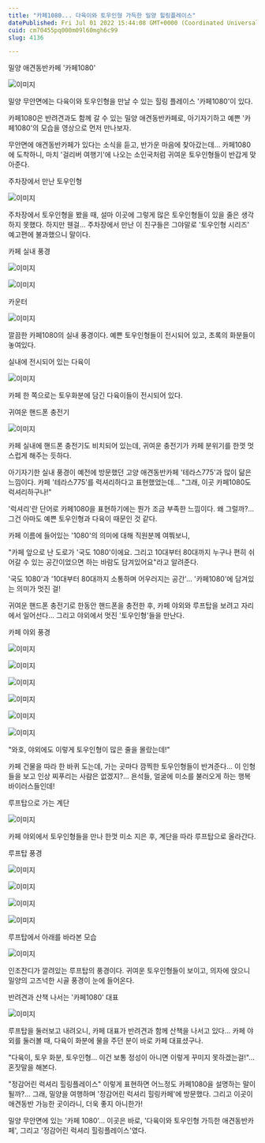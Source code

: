 ```yaml
---
title: "카페1080... 다육이와 토우인형 가득한 밀양 힐링플레이스"
datePublished: Fri Jul 01 2022 15:44:08 GMT+0000 (Coordinated Universal Time)
cuid: cm70455pq000m09l60mgh6c99
slug: 4136

---
```



밀양 애견동반카페 '카페1080'

![이미지](https://cdn.hashnode.com/res/hashnode/image/upload/v1739256002909/713c80c4-427e-48a4-9fbf-70872f8d4e53.jpeg)

밀양 무안면에는 다육이와 토우인형을 만날 수 있는 힐링 플레이스 '카페1080'이 있다.

카페1080은 반려견과도 함께 갈 수 있는 밀양 애견동반카페로, 아기자기하고 예쁜 '카페1080'의 모습을 영상으로 먼저 만나보자.

무안면에 애견동반카페가 있다는 소식을 듣고, 반가운 마음에 찾아갔는데... 카페1080에 도착하니, 마치 '걸리버 여행기'에 나오는 소인국처럼 귀여운 토우인형들이 반갑게 맞아준다.

주차장에서 만난 토우인형

![이미지](https://cdn.hashnode.com/res/hashnode/image/upload/v1739256005199/78c94bef-c360-4b2c-b48f-a9e13b685077.jpeg)

주차장에서 토우인형을 봤을 때, 설마 이곳에 그렇게 많은 토우인형들이 있을 줄은 생각하지 못했다. 하지만 웬걸... 주차장에서 만난 이 친구들은 그야말로 '토우인형 시리즈' 예고편에 불과했으니 말이다.

카페 실내 풍경

![이미지](https://cdn.hashnode.com/res/hashnode/image/upload/v1739256007284/77007b89-196f-4fce-a89d-00a1fb4d1352.jpeg)

![이미지](https://cdn.hashnode.com/res/hashnode/image/upload/v1739256009522/d3d00281-335c-419a-8667-80bef971ab20.jpeg)

카운터

![이미지](https://cdn.hashnode.com/res/hashnode/image/upload/v1739256011660/fdd7a906-484b-4401-91cb-3eda94f11fe4.jpeg)

깔끔한 카페1080의 실내 풍경이다. 예쁜 토우인형들이 전시되어 있고, 초록의 화분들이 놓여있다.

실내에 전시되어 있는 다육이

![이미지](https://cdn.hashnode.com/res/hashnode/image/upload/v1739256013855/3beb72ce-0fa1-4468-aa8a-c6f6e58da6fa.jpeg)

카페 한 쪽으로는 토우화분에 담긴 다육이들이 전시되어 있다.

귀여운 핸드폰 충전기

![이미지](https://cdn.hashnode.com/res/hashnode/image/upload/v1739256015842/9bdc4a4c-3609-41e1-aad4-3208631c2ec3.jpeg)

카페 실내에 핸드폰 충전기도 비치되어 있는데, 귀여운 충전기가 카페 분위기를 한껏 멋스럽게 해주는 듯하다.

아기자기한 실내 풍경이 예전에 방문했던 고양 애견동반카페 '테라스775'과 많이 닮은 느낌이다. 카페 '테라스775'를 럭셔리하다고 표현했었는데... "그래, 이곳 카페1080도 럭셔리하구나!"

'럭셔리'란 단어로 카페1080을 표현하기에는 뭔가 조금 부족한 느낌이다. 왜 그럴까?... 그건 아마도 예쁜 토우인형과 다육이 때문인 것 같다.

카페 이름에 들어있는 '1080'의 의미에 대해 직원분께 여쭤보니,

"카페 앞으로 난 도로가 '국도 1080'이에요. 그리고 10대부터 80대까지 누구나 편히 쉬어갈 수 있는 공간이었으면 하는 바람도 담겨있어요"라고 알려준다.

'국도 1080'과 '10대부터 80대까지 소통하며 어우러지는 공간'... '카페1080'에 담겨있는 의미가 멋진 걸!

귀여운 핸드폰 충전기로 한동안 핸드폰을 충전한 후, 카페 야외와 루프탑을 보려고 자리에서 일어선다... 그리고 야외에서 멋진 '토우인형'들을 만난다.

카페 야외 풍경

![이미지](https://cdn.hashnode.com/res/hashnode/image/upload/v1739256017820/ce7f1c67-c08c-4de1-9c12-b1e4bc408b80.jpeg)

![이미지](https://cdn.hashnode.com/res/hashnode/image/upload/v1739256020277/36b1e36f-f23e-4f4b-a78a-9dcdbcf07a32.jpeg)

![이미지](https://cdn.hashnode.com/res/hashnode/image/upload/v1739256022460/0df8a7e7-b3ed-4389-baac-17364ee22ae4.jpeg)

![이미지](https://cdn.hashnode.com/res/hashnode/image/upload/v1739256024918/759f7cda-37b1-458e-aa12-7b661c7df616.jpeg)

![이미지](https://cdn.hashnode.com/res/hashnode/image/upload/v1739256026863/70d2900f-2682-499e-a12e-080b104f8532.jpeg)

![이미지](https://cdn.hashnode.com/res/hashnode/image/upload/v1739256028925/48b4d560-df5c-4640-8b09-ab72345f81e4.jpeg)

"와호, 야외에도 이렇게 토우인형이 많은 줄을 몰랐는데!"

카페 건물을 따라 한 바퀴 도는데, 가는 곳마다 깜찍한 토우인형들이 반겨준다... 이 인형들을 보고 인상 찌푸리는 사람은 없겠지?... 욘석들, 얼굴에 미소를 불러오게 하는 행복 바이러스들인데!

루프탑으로 가는 계단

![이미지](https://cdn.hashnode.com/res/hashnode/image/upload/v1739256030796/70094a23-3adc-4bd2-95f2-b38aa1ac1fed.jpeg)

카페 야외에서 토우인형들을 만나 한껏 미소 지은 후, 계단을 따라 루프탑으로 올라간다.

루프탑 풍경

![이미지](https://cdn.hashnode.com/res/hashnode/image/upload/v1739256032637/9099d5ea-fd74-4df0-8379-2fb991107088.jpeg)

![이미지](https://cdn.hashnode.com/res/hashnode/image/upload/v1739256034456/d90cdc63-c362-49bf-aa92-605e91a980ec.jpeg)

![이미지](https://cdn.hashnode.com/res/hashnode/image/upload/v1739256036615/d2175926-b58c-4251-b3e3-591d26d920a0.jpeg)

![이미지](https://cdn.hashnode.com/res/hashnode/image/upload/v1739256038818/1f55c569-f96d-48ca-8002-4ee966ca3a6e.jpeg)

루프탑에서 아래를 바라본 모습

![이미지](https://cdn.hashnode.com/res/hashnode/image/upload/v1739256041416/580d13bf-bea2-4fe7-8526-668c3b348a1a.jpeg)

인조잔디가 깔려있는 루프탑의 풍경이다. 귀여운 토우인형들이 보이고, 의자에 앉으니 밀양의 고즈넉한 시골 풍경이 눈에 들어온다.

반려견과 산책 나서는 '카페1080' 대표

![이미지](https://cdn.hashnode.com/res/hashnode/image/upload/v1739256043266/fb26cd25-e2fa-42da-bff9-f627fc34251b.jpeg)

루프탑을 둘러보고 내려오니, 카페 대표가 반려견과 함께 산책을 나서고 있다... 카페 야외를 둘러볼 때, 다육이 화분에 물을 주던 분이 바로 카페 대표셨구나.

"다육이, 토우 화분, 토우인형... 이건 보통 정성이 아니면 이렇게 꾸미지 못하겠는걸!"... 혼잣말을 해본다.

"정감어린 럭셔리 힐링플레이스" 이렇게 표현하면 어느정도 카페1080을 설명하는 말이 될까?... 그래, 밀양을 여행하며 '정감어린 럭셔리 힐링카페'에 방문했다. 그리고 이곳이 애견동반 가능한 곳이라니, 더욱 좋지 아니한가!

밀양 무안면에 있는 '카페 1080'... 이곳은 바로, '다육이와 토우인형 가득한 애견동반카페', 그리고 '정감어린 럭셔리 힐링플레이스'였다.